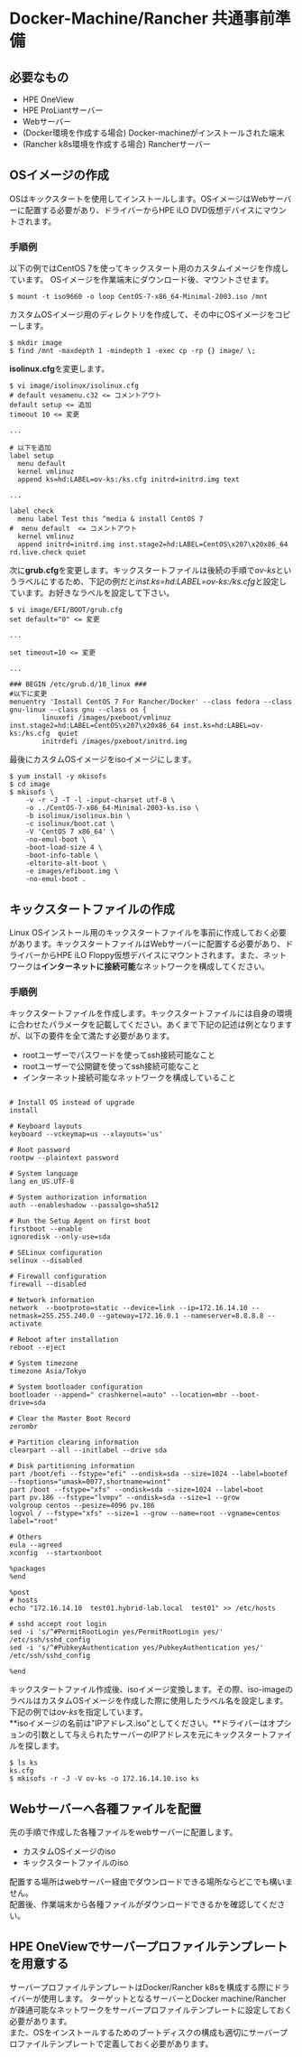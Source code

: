 # Docker-Machine/Rancher 共通事前準備
## 必要なもの
- HPE OneView  
- HPE ProLiantサーバー
- Webサーバー
- (Docker環境を作成する場合) Docker-machineがインストールされた端末
- (Rancher k8s環境を作成する場合) Rancherサーバー

## OSイメージの作成
OSはキックスタートを使用してインストールします。OSイメージはWebサーバーに配置する必要があり、ドライバーからHPE iLO DVD仮想デバイスにマウントされます。  

### 手順例
以下の例ではCentOS 7を使ってキックスタート用のカスタムイメージを作成しています。
OSイメージを作業端末にダウンロード後、マウントさせます。

```
$ mount -t iso9660 -o loop CentOS-7-x86_64-Minimal-2003.iso /mnt
```

カスタムOSイメージ用のディレクトリを作成して、その中にOSイメージをコピーします。

```
$ mkdir image  
$ find /mnt -maxdepth 1 -mindepth 1 -exec cp -rp {} image/ \;  
```

**isolinux.cfg**を変更します。

```
$ vi image/isolinux/isolinux.cfg
# default vesamenu.c32 <= コメントアウト
default setup <= 追加
timeout 10 <= 変更

...

# 以下を追加
label setup
  menu default
  kernel vmlinuz
  append ks=hd:LABEL=ov-ks:/ks.cfg initrd=initrd.img text
  
...

label check
  menu label Test this ^media & install CentOS 7
#  menu default  <= コメントアウト
  kernel vmlinuz
  append initrd=initrd.img inst.stage2=hd:LABEL=CentOS\x207\x20x86_64 rd.live.check quiet
```

次に**grub.cfg**を変更します。キックスタートファイルは後続の手順で*ov-ks*というラベルにするため、下記の例だと*inst.ks=hd:LABEL=ov-ks:/ks.cfg*と設定しています。お好きなラベルを設定して下さい。

```
$ vi image/EFI/BOOT/grub.cfg
set default="0" <= 変更

...

set timeout=10 <= 変更

...

### BEGIN /etc/grub.d/10_linux ###
#以下に変更
menuentry 'Install CentOS 7 For Rancher/Docker' --class fedora --class gnu-linux --class gnu --class os {
        linuxefi /images/pxeboot/vmlinuz inst.stage2=hd:LABEL=CentOS\x207\x20x86_64 inst.ks=hd:LABEL=ov-ks:/ks.cfg  quiet
        initrdefi /images/pxeboot/initrd.img

```

最後にカスタムOSイメージをisoイメージにします。

```
$ yum install -y mkisofs
$ cd image 
$ mkisofs \
    -v -r -J -T -l -input-charset utf-8 \
    -o ../CentOS-7-x86_64-Minimal-2003-ks.iso \
    -b isolinux/isolinux.bin \
    -c isolinux/boot.cat \
    -V 'CentOS 7 x86_64' \
    -no-emul-boot \
    -boot-load-size 4 \
    -boot-info-table \
    -eltorito-alt-boot \
    -e images/efiboot.img \
    -no-emul-boot .
```

## キックスタートファイルの作成
Linux OSインストール用のキックスタートファイルを事前に作成しておく必要があります。キックスタートファイルはWebサーバーに配置する必要があり、ドライバーからHPE iLO Floppy仮想デバイスにマウントされます。また、ネットワークは**インターネットに接続可能**なネットワークを構成してください。 

### 手順例
キックスタートファイルを作成します。キックスタートファイルには自身の環境に合わせたパラメータを記載してください。あくまで下記の記述は例となりますが、以下の要件を全て満たす必要があります。  

- rootユーザーでパスワードを使ってssh接続可能なこと
- rootユーザーで公開鍵を使ってssh接続可能なこと
- インターネット接続可能なネットワークを構成していること


```

# Install OS instead of upgrade
install

# Keyboard layouts
keyboard --vckeymap=us --xlayouts='us'

# Root password
rootpw --plaintext password

# System language
lang en_US.UTF-8

# System authorization information
auth --enableshadow --passalgo=sha512

# Run the Setup Agent on first boot
firstboot --enable
ignoredisk --only-use=sda

# SELinux configuration
selinux --disabled

# Firewall configuration
firewall --disabled

# Network information
network  --bootproto=static --device=link --ip=172.16.14.10 --netmask=255.255.240.0 --gateway=172.16.0.1 --nameserver=8.8.8.8 --activate

# Reboot after installation
reboot --eject

# System timezone
timezone Asia/Tokyo

# System bootloader configuration
bootloader --append=" crashkernel=auto" --location=mbr --boot-drive=sda

# Clear the Master Boot Record
zerombr

# Partition clearing information
clearpart --all --initlabel --drive sda

# Disk partitioning information
part /boot/efi --fstype="efi" --ondisk=sda --size=1024 --label=bootef --fsoptions="umask=0077,shortname=winnt"
part /boot --fstype="xfs" --ondisk=sda --size=1024 --label=boot
part pv.186 --fstype="lvmpv" --ondisk=sda --size=1 --grow
volgroup centos --pesize=4096 pv.186
logvol / --fstype="xfs" --size=1 --grow --name=root --vgname=centos label="root"

# Others
eula --agreed
xconfig  --startxonboot

%packages
%end

%post
# hosts
echo "172.16.14.10  test01.hybrid-lab.local  test01" >> /etc/hosts

# sshd accept root login
sed -i 's/^#PermitRootLogin yes/PermitRootLogin yes/' /etc/ssh/sshd_config
sed -i 's/^#PubkeyAuthentication yes/PubkeyAuthentication yes/' /etc/ssh/sshd_config

%end
```

キックスタートファイル作成後、isoイメージ変換します。その際、iso-imageのラベルはカスタムOSイメージを作成した際に使用したラベル名を設定します。下記の例では*ov-ks*を指定しています。  
**isoイメージの名前は"IPアドレス.iso"としてください。**ドライバーはオプションの引数として与えられたサーバーのIPアドレスを元にキックスタートファイルを探します。

```
$ ls ks
ks.cfg
$ mkisofs -r -J -V ov-ks -o 172.16.14.10.iso ks
```

## Webサーバーへ各種ファイルを配置
先の手順で作成した各種ファイルをwebサーバーに配置します。

- カスタムOSイメージのiso
- キックスタートファイルのiso

配置する場所はwebサーバー経由でダウンロードできる場所ならどこでも構いません。  
配置後、作業端末から各種ファイルがダウンロードできるかを確認してください。

## HPE OneViewでサーバープロファイルテンプレートを用意する
サーバープロファイルテンプレートはDocker/Rancher k8sを構成する際にドライバーが使用します。
ターゲットとなるサーバーとDocker machine/Rancherが疎通可能なネットワークをサーバープロファイルテンプレートに設定しておく必要があります。  
また、OSをインストールするためのブートディスクの構成も適切にサーバープロファイルテンプレートで定義しておく必要があります。